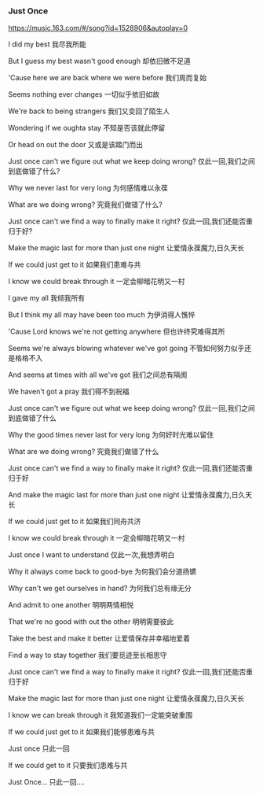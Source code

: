 ### Just Once
https://music.163.com/#/song?id=1528906&autoplay=0

I did my best
我尽我所能

But I guess my best wasn't good enough
却依旧微不足道

'Cause here we are back where we were before
我们周而复始

Seems nothing ever changes
一切似乎依旧如故

We're back to being strangers
我们又变回了陌生人

Wondering if we oughta stay
不知是否该就此停留

Or head on out the door
又或是该踏门而出

Just once can't we figure out what we keep doing wrong?
仅此一回,我们之间到底做错了什么?

Why we never last for very long
为何感情难以永葆

What are we doing wrong?
究竟我们做错了什么?

Just once can't we find a way to finally make it right?
仅此一回,我们还能否重归于好?

Make the magic last for more than just one night
让爱情永葆魔力,日久天长

If we could just get to it
如果我们患难与共

I know we could break through it
一定会柳暗花明又一村

I gave my all
我倾我所有

But I think my all may have been too much
为伊消得人憔悴

'Cause Lord knows we're not getting anywhere
但也许终究难得其所

Seems we're always blowing whatever we've got going
不管如何努力似乎还是格格不入

And seems at times with all we've got
我们之间总有隔阂

We haven't got a pray
我们得不到祝福

Just once can't we figure out what we keep doing wrong?
仅此一回,我们之间到底做错了什么

Why the good times never last for very long
为何好时光难以留住

What are we doing wrong?
究竟我们做错了什么

Just once can't we find a way to finally make it right?
仅此一回,我们还能否重归于好

And make the magic last for more than just one night
让爱情永葆魔力,日久天长

If we could just get to it
如果我们同舟共济

I know we could break through it
一定会柳暗花明又一村

Just once I want to understand
仅此一次,我想弄明白

Why it always come back to good-bye
为何我们会分道扬镳

Why can't we get ourselves in hand?
为何我们总有缘无分

And admit to one another
明明两情相悦

That we're no good with out the other
明明需要彼此

Take the best and make it better
让爱情保存并幸福地爱着

Find a way to stay together
我们要觅迹至长相思守

Just once can't we find a way to finally make it right?
仅此一回,我们还能否重归于好

Make the magic last for more than just one night
让爱情永葆魔力,日久天长

I know we can break through it
我知道我们一定能突破重围

If we could just get to it
如果我们能够患难与共

Just once
只此一回

If we could get to it
只要我们患难与共

Just Once...
只此一回....

